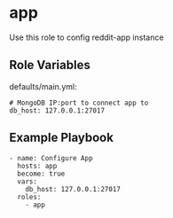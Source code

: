app
===

Use this role to config reddit-app instance

Role Variables
--------------

defaults/main.yml:

```
# MongoDB IP:port to connect app to
db_host: 127.0.0.1:27017
```

Example Playbook
----------------

```
- name: Configure App
  hosts: app
  become: true
  vars:
    db_host: 127.0.0.1:27017
  roles:
    - app
```
